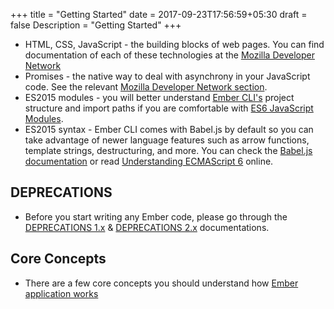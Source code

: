 +++
    title = "Getting Started"
    date = 2017-09-23T17:56:59+05:30
    draft = false
    Description = "Getting Started"
+++

- HTML, CSS, JavaScript - the building blocks of web pages. You can find documentation of each of these technologies at the
[Mozilla Developer Network](https://developer.mozilla.org/en-US/docs/Web "_blank")
- Promises - the native way to deal with asynchrony in your JavaScript code. See the relevant [Mozilla Developer Network section](https://developer.mozilla.org/en-US/docs/Web/JavaScript/Reference/Global_Objects/Promise).
- ES2015 modules - you will better understand [Ember CLI's](https://ember-cli.com/) project structure and import paths if you are comfortable with [ES6 JavaScript Modules](http://jsmodules.io/).
- ES2015 syntax - Ember CLI comes with Babel.js by default so you can take advantage of newer language features such as arrow functions, template strings, destructuring, and more. You can check the [Babel.js documentation](https://babeljs.io/docs/learn-es2015/) or read [Understanding ECMAScript 6](https://leanpub.com/understandinges6/read) online.

## DEPRECATIONS

- Before you start writing any Ember code, please go through the [DEPRECATIONS 1.x](http://emberjs.com/deprecations/v1.x/) & [DEPRECATIONS 2.x](http://emberjs.com/deprecations/v2.x/) documentations.

## Core Concepts

-  There are a few core concepts you should understand how [Ember application works](https://guides.emberjs.com/v2.15.0/getting-started/core-concepts/)